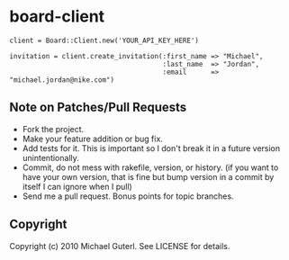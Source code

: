 # board-client

    client = Board::Client.new('YOUR_API_KEY_HERE')

    invitation = client.create_invitation(:first_name => "Michael",
                                          :last_name  => "Jordan",
                                          :email      => "michael.jordan@nike.com")

## Note on Patches/Pull Requests

* Fork the project.
* Make your feature addition or bug fix.
* Add tests for it. This is important so I don't break it in a
  future version unintentionally.
* Commit, do not mess with rakefile, version, or history.
  (if you want to have your own version, that is fine but bump version in a commit by itself I can ignore when I pull)
* Send me a pull request. Bonus points for topic branches.

## Copyright

Copyright (c) 2010 Michael Guterl. See LICENSE for details.

